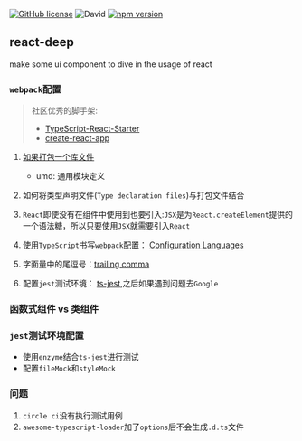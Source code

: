 [![GitHub license](https://img.shields.io/github/license/wangkaiwd/react-deep)](https://github.com/wangkaiwd/react-deep/blob/master/LICENSE)
![David](https://img.shields.io/david/wangkaiwd/react-deep)
[![npm version](https://badge.fury.io/js/react-deep6673.svg)](https://badge.fury.io/js/react-deep6673)
## react-deep
make some ui component to dive in the usage of react

### `webpack`配置
> 社区优秀的脚手架: 
> * [TypeScript-React-Starter](https://github.com/microsoft/TypeScript-React-Starter)
> * [create-react-app](https://create-react-app.dev/docs/adding-typescript)

1. [如果打包一个库文件](https://webpack.js.org/guides/author-libraries/) 
    * umd: 通用模块定义
    
2. 如何将类型声明文件(`Type declaration files`)与打包文件结合

3. `React`即使没有在组件中使用到也要引入:`JSX`是为`React.createElement`提供的一个语法糖，所以只要使用`JSX`就需要引入`React`

4. 使用`TypeScript`书写`webpack`配置： [Configuration Languages](https://webpack.js.org/configuration/configuration-languages/#typescript)

5. 字面量中的尾逗号：[trailing comma](https://developer.mozilla.org/zh-CN/docs/Web/JavaScript/Reference/Trailing_commas)

6. 配置`jest`测试环境： [ts-jest](https://github.com/kulshekhar/ts-jest),之后如果遇到问题去`Google`

### 函数式组件 vs 类组件

### `jest`测试环境配置
* 使用`enzyme`结合`ts-jest`进行测试
* 配置`fileMock`和`styleMock`

### 问题
1. `circle ci`没有执行测试用例
2. `awesome-typescript-loader`加了`options`后不会生成`.d.ts`文件
